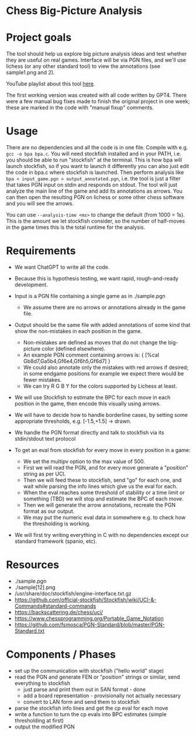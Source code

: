 # Chess Big-Picture Analysis
# Project goals

The tool should help us explore big picture analysis ideas and test whether they are useful on real games.
Interface will be via PGN files, and we'll use lichess (or any other standard tool) to view the annotations (see sample1.png and 2).

YouTube playlist about this tool [here](https://www.youtube.com/playlist?list=PLjma_kMa78BOuUN5gsud0k0igNy8uih_m).

The first working version was created with all code written by GPT4.
There were a few manual bug fixes made to finish the original project in one week; these are marked in the code with "manual fixup" comments.

# Usage

There are no dependencies and all the code is in one file.
Compile with e.g. `gcc -o bpa bpa.c`.
You will need stockfish installed and in your PATH, i.e. you should be able to run "stockfish" at the terminal.
This is how bpa will launch stockfish, so if you want to launch it differently you can also just edit the code in bpa.c where stockfish is launched.
Then perform analysis like `bpa < input_game.pgn > output_annotated.pgn`, i.e. the tool is just a filter that takes PGN input on stdin and responds on stdout.
The tool will just analyze the main line of the game and add its annotations as arrows.
You can then open the resulting PGN on lichess or some other chess software and you will see the arrows.

You can use `--analysis-time <ms>` to change the default (from 1000 = 1s).
This is the amount we let stockfish consider, so the number of half-moves in the game times this is the total runtime for the analysis.

# Requirements

- We want ChatGPT to write all the code.
- Because this is hypothesis testing, we want rapid, rough-and-ready development.

- Input is a PGN file containing a single game as in ./sample.pgn
  - We assume there are no arrows or annotations already in the game file.
- Output should be the same file with added annotations of some kind that show the non-mistakes in each position in the game.
  - Non-mistakes are defined as moves that do not change the big-picture color (defined elsewhere).
  - An example PGN comment containing arrows is: { [%cal Gb8d7,Ga5b4,Gf6e4,Gf6h5,Gf6d7] }
  - We could also annotate only the mistakes with red arrows if desired; in some endgame positions for example we expect there would be fewer mistakes.
  - We can try R G B Y for the colors supported by Lichess at least.

- We will use Stockfish to estimate the BPC for each move in each position in the game, then encode this visually using arrows.
- We will have to decide how to handle borderline cases, by setting some appropriate thresholds, e.g. [-1.5,+1.5] -> drawn.

- We handle the PGN format directly and talk to stockfish via its stdin/stdout text protocol

- To get an eval from stockfish for every move in every position in a game:
  - We set the multipv option to the max value of 500.
  - First we will read the PGN, and for every move generate a "position" string as per UCI.
  - Then we will feed these to stockfish, send "go" for each one, and wait while parsing the info lines which give us the eval for each.
  - When the eval reaches some threshold of stability or a time limit or something (TBD) we will stop and estimate the BPC of each move.
  - Then we will generate the arrow annotations, recreate the PGN format as our output.
  - We may put the numeric eval data in somewhere e.g. to check how the thresholding is working.

- We will first try writing everything in C with no dependencies except our standard framework (spanio, etc).

# Resources

- ./sample.pgn
- ./sample[12].png
- /usr/share/doc/stockfish/engine-interface.txt.gz
- https://github.com/official-stockfish/Stockfish/wiki/UCI-&-Commands#standard-commands
- https://backscattering.de/chess/uci/
- https://www.chessprogramming.org/Portable_Game_Notation
- https://github.com/fsmosca/PGN-Standard/blob/master/PGN-Standard.txt

# Components / Phases

- set up the communication with stockfish ("hello world" stage)
- read the PGN and generate FEN or "position" strings or similar, send everything to stockfish
  - just parse and print them out in SAN format - done
  - add a board representation - provisionally not actually necessary
  - convert to LAN form and send them to stockfish
- parse the stockfish info lines and get the cp eval for each move
- write a function to turn the cp evals into BPC estimates (simple thresholding at first)
- output the modified PGN
